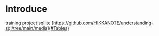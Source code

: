 # Introduce
training project sqllite
[https://github.com/HIKKANOTE/understanding-sql/tree/main/media](#Tables)
